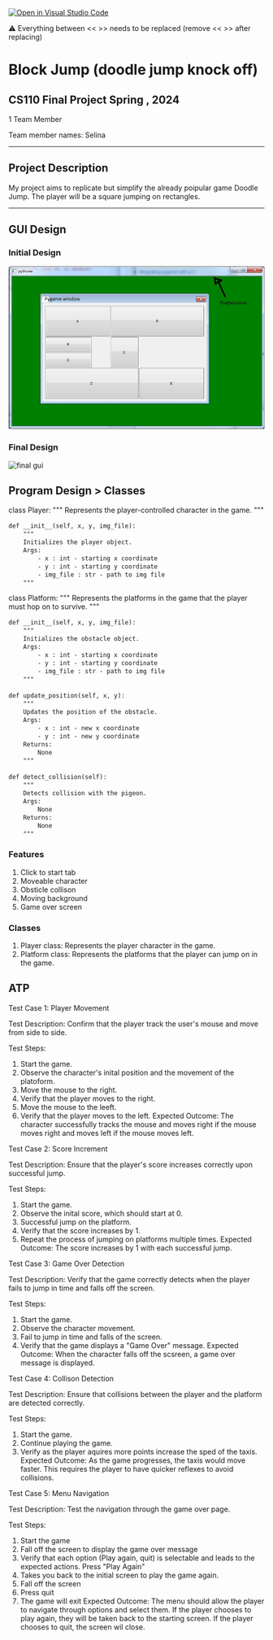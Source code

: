 [![Open in Visual Studio Code](https://classroom.github.com/assets/open-in-vscode-718a45dd9cf7e7f842a935f5ebbe5719a5e09af4491e668f4dbf3b35d5cca122.svg)](https://classroom.github.com/online_ide?assignment_repo_id=14592674&assignment_repo_type=AssignmentRepo)

:warning: Everything between << >> needs to be replaced (remove << >> after replacing)

# Block Jump (doodle jump knock off)
## CS110 Final Project  Spring , 2024

1 Team Member

Team member names: Selina

***

## Project Description

My project aims to replicate but simplify the already poipular game Doodle Jump. The player will be a square jumping on rectangles.

***    

## GUI Design

### Initial Design

![initial gui](assets/gui.jpg)

### Final Design

![final gui](assets/finalgui.jpg)

## Program Design > Classes

class Player:
    """
    Represents the player-controlled character in the game.
    """

    def __init__(self, x, y, img_file):
        """
        Initializes the player object.
        Args:
            - x : int - starting x coordinate
            - y : int - starting y coordinate
            - img_file : str - path to img file
        """

class Platform:
    """
    Represents the platforms in the game that the player must hop on to survive.
    """

    def __init__(self, x, y, img_file):
        """
        Initializes the obstacle object.
        Args:
            - x : int - starting x coordinate
            - y : int - starting y coordinate
            - img_file : str - path to img file
        """

    def update_position(self, x, y):
        """
        Updates the position of the obstacle.
        Args:
            - x : int - new x coordinate
            - y : int - new y coordinate
        Returns:
            None
        """

    def detect_collision(self):
        """
        Detects collision with the pigeon.
        Args:
            None
        Returns:
            None
        """

### Features

1. Click to start tab
2. Moveable character
3. Obsticle collison
4. Moving background
5. Game over screen

### Classes

1. Player class: Represents the player character in the game.
2. Platform class: Represents the platforms that the player can jump on in the game.

## ATP

Test Case 1: Player Movement

Test Description: Confirm that the player track the user's mouse and move from side to side.

Test Steps:
1. Start the game.
2. Observe the character's inital position and the movement of the platoform.
3. Move the mouse to the right.
4. Verify that the player moves to the right.
5. Move the mouse to the leeft.
6. Verify that the player moves to the left.
Expected Outcome: The character successfully tracks the mouse and moves right if the mouse moves right and moves left if the mouse moves left.

Test Case 2: Score Increment

Test Description: Ensure that the player's score increases correctly upon successful jump.

Test Steps:
1. Start the game.
2. Observe the inital score, which should start at 0.
3. Successful jump on the platform.
4. Verify that the score increases by 1.
5. Repeat the process of jumping on platforms multiple times.
Expected Outcome: The score increases by 1 with each successful jump.

Test Case 3: Game Over Detection

Test Description: Verify that the game correctly detects when the player fails to jump in time and falls off the screen.

Test Steps:
1. Start the game.
2. Observe the character movement.
3. Fail to jump in time and falls of the screen.
4. Verify that the game displays a "Game Over" message.
Expected Outcome: When the character falls off the scsreen, a game over message is displayed.

Test Case 4: Collison Detection

Test Description: Ensure that collisions between the player and the platform are detected correctly.

Test Steps:
1. Start the game.
2. Continue playing the game.
3. Verify as the player aquires more points increase the sped of the taxis.
Expected Outcome: As the game progresses, the taxis would move faster. This requires the player to have quicker reflexes to avoid collisions. 

Test Case 5: Menu Navigation

Test Description: Test the navigation through the game over page.

Test Steps:
1. Start the game
2. Fall off the screen to display the game over message
3. Verify that each option (Play again, quit) is selectable and leads to the expected actions.
Press "Play Again"
4. Takes you back to the initial screen to play the game again.
5. Fall off the screen
6. Press quit
7. The game will exit
Expected Outcome: The menu should allow the player to navigate through options and select them. If the player chooses to play again, they will be taken back to the starting screen. If the player chooses to quit, the screen wil close.